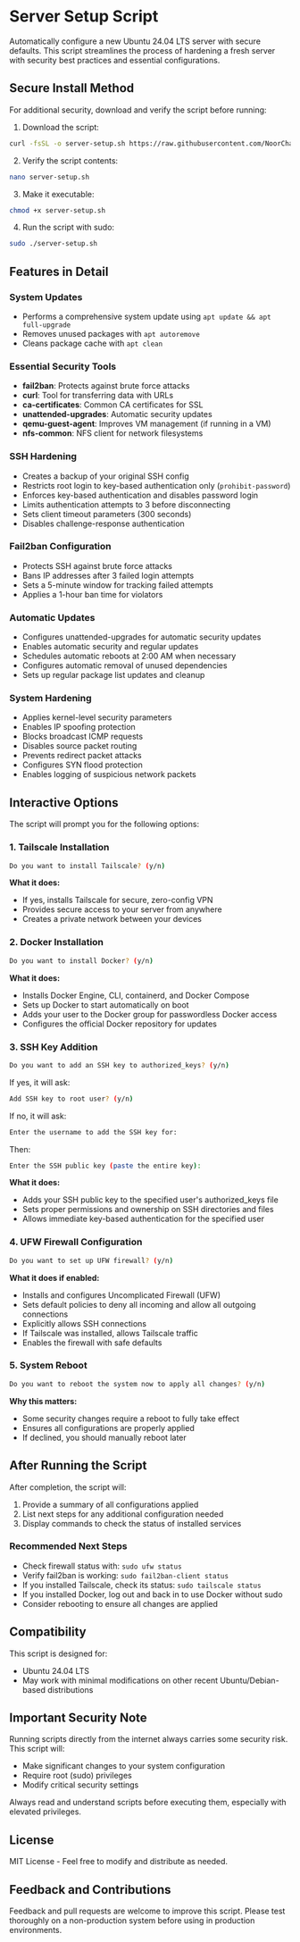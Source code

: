 # Server Setup Script

Automatically configure a new Ubuntu 24.04 LTS server with secure defaults. This script streamlines the process of hardening a fresh server with security best practices and essential configurations.

## Secure Install Method

For additional security, download and verify the script before running:

1. Download the script:

```bash
curl -fsSL -o server-setup.sh https://raw.githubusercontent.com/NoorChasib/Server-Setup/main/server-setup.sh
```

2. Verify the script contents:

```bash
nano server-setup.sh
```

3. Make it executable:

```bash
chmod +x server-setup.sh
```

4. Run the script with sudo:

```bash
sudo ./server-setup.sh
```

## Features in Detail

### System Updates

- Performs a comprehensive system update using `apt update && apt full-upgrade`
- Removes unused packages with `apt autoremove`
- Cleans package cache with `apt clean`

### Essential Security Tools

- **fail2ban**: Protects against brute force attacks
- **curl**: Tool for transferring data with URLs
- **ca-certificates**: Common CA certificates for SSL
- **unattended-upgrades**: Automatic security updates
- **qemu-guest-agent**: Improves VM management (if running in a VM)
- **nfs-common**: NFS client for network filesystems

### SSH Hardening

- Creates a backup of your original SSH config
- Restricts root login to key-based authentication only (`prohibit-password`)
- Enforces key-based authentication and disables password login
- Limits authentication attempts to 3 before disconnecting
- Sets client timeout parameters (300 seconds)
- Disables challenge-response authentication

### Fail2ban Configuration

- Protects SSH against brute force attacks
- Bans IP addresses after 3 failed login attempts
- Sets a 5-minute window for tracking failed attempts
- Applies a 1-hour ban time for violators

### Automatic Updates

- Configures unattended-upgrades for automatic security updates
- Enables automatic security and regular updates
- Schedules automatic reboots at 2:00 AM when necessary
- Configures automatic removal of unused dependencies
- Sets up regular package list updates and cleanup

### System Hardening

- Applies kernel-level security parameters
- Enables IP spoofing protection
- Blocks broadcast ICMP requests
- Disables source packet routing
- Prevents redirect packet attacks
- Configures SYN flood protection
- Enables logging of suspicious network packets

## Interactive Options

The script will prompt you for the following options:

### 1. Tailscale Installation

```bash
Do you want to install Tailscale? (y/n)
```

**What it does:**

- If yes, installs Tailscale for secure, zero-config VPN
- Provides secure access to your server from anywhere
- Creates a private network between your devices

### 2. Docker Installation

```bash
Do you want to install Docker? (y/n)
```

**What it does:**

- Installs Docker Engine, CLI, containerd, and Docker Compose
- Sets up Docker to start automatically on boot
- Adds your user to the Docker group for passwordless Docker access
- Configures the official Docker repository for updates

### 3. SSH Key Addition

```bash
Do you want to add an SSH key to authorized_keys? (y/n)
```

If yes, it will ask:

```bash
Add SSH key to root user? (y/n)
```

If no, it will ask:

```bash
Enter the username to add the SSH key for:
```

Then:

```bash
Enter the SSH public key (paste the entire key):
```

**What it does:**

- Adds your SSH public key to the specified user's authorized_keys file
- Sets proper permissions and ownership on SSH directories and files
- Allows immediate key-based authentication for the specified user

### 4. UFW Firewall Configuration

```bash
Do you want to set up UFW firewall? (y/n)
```

**What it does if enabled:**

- Installs and configures Uncomplicated Firewall (UFW)
- Sets default policies to deny all incoming and allow all outgoing connections
- Explicitly allows SSH connections
- If Tailscale was installed, allows Tailscale traffic
- Enables the firewall with safe defaults

### 5. System Reboot

```bash
Do you want to reboot the system now to apply all changes? (y/n)
```

**Why this matters:**

- Some security changes require a reboot to fully take effect
- Ensures all configurations are properly applied
- If declined, you should manually reboot later

## After Running the Script

After completion, the script will:

1. Provide a summary of all configurations applied
2. List next steps for any additional configuration needed
3. Display commands to check the status of installed services

### Recommended Next Steps

- Check firewall status with: `sudo ufw status`
- Verify fail2ban is working: `sudo fail2ban-client status`
- If you installed Tailscale, check its status: `sudo tailscale status`
- If you installed Docker, log out and back in to use Docker without sudo
- Consider rebooting to ensure all changes are applied

## Compatibility

This script is designed for:

- Ubuntu 24.04 LTS
- May work with minimal modifications on other recent Ubuntu/Debian-based distributions

## Important Security Note

Running scripts directly from the internet always carries some security risk. This script will:

- Make significant changes to your system configuration
- Require root (sudo) privileges
- Modify critical security settings

Always read and understand scripts before executing them, especially with elevated privileges.

## License

MIT License - Feel free to modify and distribute as needed.

## Feedback and Contributions

Feedback and pull requests are welcome to improve this script. Please test thoroughly on a non-production system before using in production environments.
